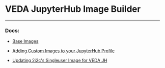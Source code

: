 # VEDA JupyterHub Image Builder

---

### Docs:

- [Base Images](./docs/base_images.md)

- [Adding Custom Images to your JupyterHub Profile](./docs/adding_custom_images.md)

- [Updating 2i2c's Singleuser Image for VEDA JH](./docs/2i2c_singleuser_image.md)
